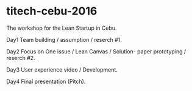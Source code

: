 # titech-cebu-2016
The workshop for the Lean Startup in Cebu.


Day1 Team building / assumption / reserch #1.

Day2 Focus on One issue / Lean Canvas / Solution- paper prototyping / reserch #2.

Day3 User experience video / Development.

Day4 Final presentation (Pitch).


